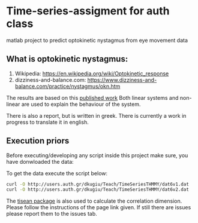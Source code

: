 # Time-series-assigment for auth class
matlab project to predict optokinetic nystagmus from eye movement data

## What is optokinetic nystagmus:
1.  Wikipedia: https://en.wikipedia.org/wiki/Optokinetic_response
2.  dizziness-and-balance.com: https://www.dizziness-and-balance.com/practice/nystagmus/okn.htm

The results are based on this [published work](https://www.sciencedirect.com/science/article/pii/S0010480997914415) 
Both linear systems and non-linear are used to explain the behaviour of the system.

There is also a report, but is written in greek. There is currently a work in progress to translate it in english.

## Execution priors
Before executing/developing any script inside this project make sure,
you have donwloaded the data:

To get the data execute the script below:
```bash
curl -O http://users.auth.gr/dkugiu/Teach/TimeSeriesTHMMY/dat6v1.dat
curl -O http://users.auth.gr/dkugiu/Teach/TimeSeriesTHMMY/dat6v2.dat
```

The [tisean package](https://www.pks.mpg.de/~tisean/archive_3.0.0.html) is also used to calculate the correlation dimension. Please follow the instructions of the page link given. If still there are issues please report them to the issues tab.
